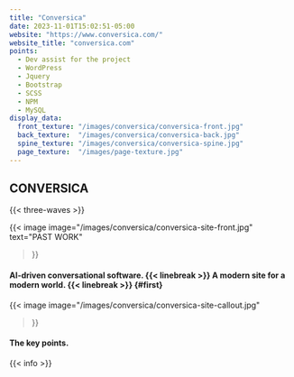 ```yaml
---
title: "Conversica"
date: 2023-11-01T15:02:51-05:00
website: "https://www.conversica.com/"
website_title: "conversica.com"
points:
  - Dev assist for the project
  - WordPress 
  - Jquery
  - Bootstrap
  - SCSS 
  - NPM
  - MySQL
display_data:
  front_texture: "/images/conversica/conversica-front.jpg"
  back_texture:  "/images/conversica/conversica-back.jpg"
  spine_texture: "/images/conversica/conversica-spine.jpg"
  page_texture:  "/images/page-texture.jpg"
---
```


## CONVERSICA 

{{< three-waves >}}

{{< image 
    image="/images/conversica/conversica-site-front.jpg" 
    text="PAST WORK"
>}}

#### AI-driven conversational software. {{< linebreak >}} A modern site for a modern world. {{< linebreak >}} {#first}

{{< image 
    image="/images/conversica/conversica-site-callout.jpg" 
>}}

#### The key points.

{{< info >}}
